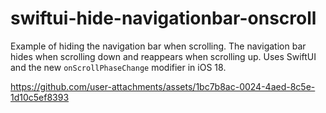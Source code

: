 # swiftui-hide-navigationbar-onscroll
Example of hiding the navigation bar when scrolling. The navigation bar hides when scrolling down and reappears when scrolling up. Uses SwiftUI and the new `onScrollPhaseChange` modifier in iOS 18.

https://github.com/user-attachments/assets/1bc7b8ac-0024-4aed-8c5e-1d10c5ef8393

